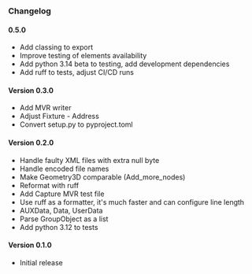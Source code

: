 ### Changelog

#### 0.5.0

* Add classing to export
* Improve testing of elements availability
* Add python 3.14 beta to testing, add development dependencies
* Add ruff to tests, adjust CI/CD runs

#### Version 0.3.0

- Add MVR writer
- Adjust Fixture - Address
- Convert setup.py to pyproject.toml

#### Version 0.2.0

- Handle faulty XML files with extra null byte
- Handle encoded file names
- Make Geometry3D comparable (Add_more_nodes)
- Reformat with ruff
- Add Capture MVR test file
- Use ruff as a formatter, it's much faster and can configure line length
- AUXData, Data, UserData
- Parse GroupObject as a list
- Add python 3.12 to tests

#### Version 0.1.0

- Initial release

